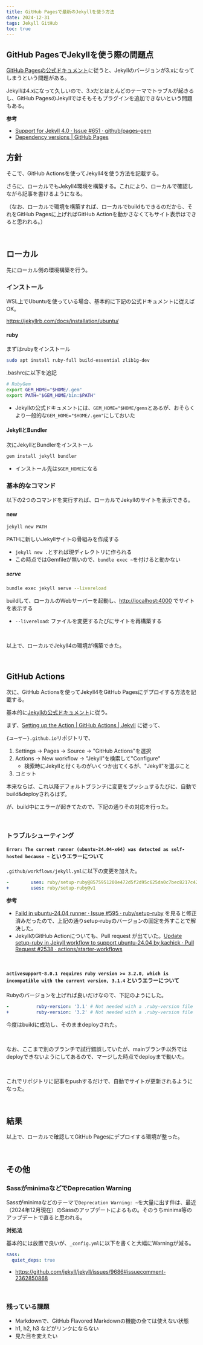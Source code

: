 ```yaml
---
title: GitHub Pagesで最新のJekyllを使う方法
date: 2024-12-31
tags: Jekyll GitHub
toc: true
---
```


## GitHub PagesでJekyllを使う際の問題点

[GitHub Pagesの公式ドキュメント](https://docs.github.com/en/pages/setting-up-a-github-pages-site-with-jekyll/about-github-pages-and-jekyll)に従うと、Jekyllのバージョンが3.xになってしまうという問題がある。

Jekyllは4.xになって久しいので、3.xだとほとんどのテーマでトラブルが起きるし、GitHub PagesのJekyllではそもそもプラグインを追加できないという問題もある。

**参考**

* [Support for Jekyll 4.0 · Issue #651 · github/pages-gem](https://github.com/github/pages-gem/issues/651)
* [Dependency versions \| GitHub Pages](https://pages.github.com/versions/)


## 方針

そこで、GitHub Actionsを使ってJekyll4を使う方法を記載する。

さらに、ローカルでもJekyll4環境を構築する。これにより、ローカルで確認しながら記事を書けるようになる。

（なお、ローカルで環境を構築すれば、ローカルでbuildもできるのだから、それをGitHub Pagesに上げればGitHub Actionを動かさなくてもサイト表示はできると思われる。）

<br>

## ローカル

先にローカル側の環境構築を行う。


### インストール

WSL上でUbuntuを使っている場合、基本的に下記の公式ドキュメントに従えばOK。

<https://jekyllrb.com/docs/installation/ubuntu/>

#### ruby

まずはrubyをインストール

```sh
sudo apt install ruby-full build-essential zlib1g-dev
```

.bashrcに以下を追記

```sh
# RubyGem
export GEM_HOME="$HOME/.gem"
export PATH="$GEM_HOME/bin:$PATH"
```

* Jekyllの公式ドキュメントには、`GEM_HOME="$HOME/gems`とあるが、おそらくより一般的な`GEM_HOME="$HOME/.gem"`にしておいた


#### JekyllとBundler

次にJekyllとBundlerをインストール

```sh
gem install jekyll bundler
```

* インストール先は`$GEM_HOME`になる


### 基本的なコマンド

以下の2つのコマンドを実行すれば、ローカルでJekyllのサイトを表示できる。

#### new

```sh
jekyll new PATH
```

PATHに新しいJekyllサイトの骨組みを作成する

* `jekyll new .`とすれば現ディレクトリに作られる
* この時点ではGemfileが無いので、`bundle exec ~`を付けると動かない


##### serve

```sh
bundle exec jekyll serve --livereload
```

buildして、ローカルのWebサーバーを起動し、<http://localhost:4000> でサイトを表示する

* `--livereload`: ファイルを変更するたびにサイトを再構築する

<br>

以上で、ローカルでJekyll4の環境が構築できた。


<br>

## GitHub Actions

次に、GitHub Actionsを使ってJekyll4をGitHub Pagesにデプロイする方法を記載する。

基本的に[Jekyllの公式ドキュメント](https://jekyllrb.com/docs/continuous-integration/github-actions/)に従う。

まず、[Setting up the Action \| GitHub Actions \| Jekyll](https://jekyllrb.com/docs/continuous-integration/github-actions/#setting-up-the-action) に従って、

`{ユーザー}.github.io`リポジトリで、

1. Settings -> Pages -> Source -> "GitHub Actions"を選択
2. Actions -> New workflow -> "Jekyll"を検索して"Configure"
   * 検索時にJekyllと付くものがいくつか出てくるが、"Jekyll"を選ぶこと
3. コミット

本来ならば、これ以降デフォルトブランチに変更をプッシュするたびに、自動でbuild&deployされるはず。

が、build中にエラーが起きてたので、下記の通りその対応を行った。

<br>

### トラブルシューティング

#### `Error: The current runner (ubuntu-24.04-x64) was detected as self-hosted because ~` というエラーについて

`.github/workflows/jekyll.yml`に以下の変更を加えた。

```yaml
-        uses: ruby/setup-ruby@8575951200e472d5f2d95c625da0c7bec8217c42 # v1.161.0
+        uses: ruby/setup-ruby@v1
```

**参考**

* [Faild in ubuntu-24.04 runner · Issue #595 · ruby/setup-ruby](https://github.com/ruby/setup-ruby/issues/595) を見ると修正済みだったので、上記の通りsetup-rubyのバージョンの固定を外すことで解決した。
* JekyllのGitHub Actionについても、Pull request が出ていた。[Update setup-ruby in Jekyll workflow to support ubuntu-24.04 by kachick · Pull Request #2538 · actions/starter-workflows](https://github.com/actions/starter-workflows/pull/2538)

<br>

#### `activesupport-8.0.1 requires ruby version >= 3.2.0, which is incompatible with the current version, 3.1.4` というエラーについて

Rubyのバージョンを上げれば良いだけなので、下記のようにした。

```yaml
-          ruby-version: '3.1' # Not needed with a .ruby-version file
+          ruby-version: '3.2' # Not needed with a .ruby-version file
```

今度はbuildに成功し、そのままdeployされた。

<br>

なお、ここまで別のブランチで試行錯誤していたが、mainブランチ以外ではdeployできないようにしてあるので、マージした時点でdeployまで動いた。

<br>

これでリポジトリに記事をpushするだけで、自動でサイトが更新されるようになった。

<br>

## 結果

以上で、ローカルで確認してGitHub Pagesにデプロイする環境が整った。

<br>

## その他

### SassがminimaなどでDeprecation Warning

Sassがminimaなどのテーマで`Deprecation Warning: ~`を大量に出す件は、最近（2024年12月現在）のSassのアップデートによるもの。そのうちminima等のアップデートで直ると思われる。


**対処法**

基本的には放置で良いが、`_config.yml`に以下を書くと大幅にWarningが減る。

```yaml
sass:
  quiet_deps: true
```

* <https://github.com/jekyll/jekyll/issues/9686#issuecomment-2362850868>

<br>

### 残っている課題

* Markdownで、GitHub Flavored Markdownの機能の全ては使えない状態
* h1, h2, h3 などがリンクにならない
* 見た目を変えたい
